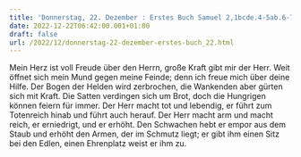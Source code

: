 ```yaml
---
title: 'Donnerstag, 22. Dezember : Erstes Buch Samuel 2,1bcde.4-5ab.6-7.8abcd.'
date: 2022-12-22T06:42:00.001+01:00
draft: false
url: /2022/12/donnerstag-22-dezember-erstes-buch_22.html
---
```


Mein Herz ist voll Freude über den Herrn, große Kraft gibt mir der Herr. Weit öffnet sich mein Mund gegen meine Feinde; denn ich freue mich über deine Hilfe. Der Bogen der Helden wird zerbrochen, die Wankenden aber gürten sich mit Kraft. Die Satten verdingen sich um Brot, doch die Hungrigen können feiern für immer. Der Herr macht tot und lebendig, er führt zum Totenreich hinab und führt auch herauf. Der Herr macht arm und macht reich, er erniedrigt, und er erhöht. Den Schwachen hebt er empor aus dem Staub und erhöht den Armen, der im Schmutz liegt; er gibt ihm einen Sitz bei den Edlen, einen Ehrenplatz weist er ihm zu.